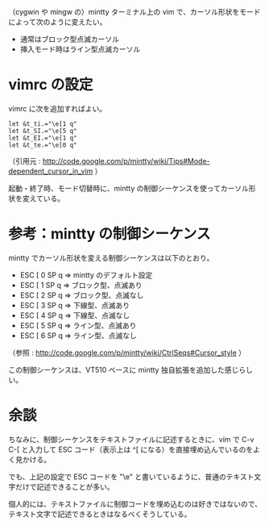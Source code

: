 <!--
title:   mintty ターミナル上の vim で、モードに応じてカーソル形状を変える
tags:    Vim
id:      f733add9ca910f6c5784
private: false
-->
（cygwin や mingw の）mintty ターミナル上の vim で、カーソル形状をモードによって次のように変えたい。

* 通常はブロック型点滅カーソル
* 挿入モード時はライン型点滅カーソル

# vimrc の設定

vimrc に次を追加すればよい。

```.vimrc
let &t_ti.="\e[1 q"
let &t_SI.="\e[5 q"
let &t_EI.="\e[1 q"
let &t_te.="\e[0 q"
```

（引用元 : http://code.google.com/p/mintty/wiki/Tips#Mode-dependent_cursor_in_vim ）

起動・終了時、モード切替時に、mintty の制御シーケンスを使ってカーソル形状を変えている。

# 参考：mintty の制御シーケンス

mintty でカーソル形状を変える制御シーケンスは以下のとおり。

* ESC [ 0 SP q ⇒ mintty のデフォルト設定
* ESC [ 1 SP q ⇒ ブロック型、点滅あり
* ESC [ 2 SP q ⇒ ブロック型、点滅なし
* ESC [ 3 SP q ⇒ 下線型、点滅あり
* ESC [ 4 SP q ⇒ 下線型、点滅なし
* ESC [ 5 SP q ⇒ ライン型、点滅あり
* ESC [ 6 SP q ⇒ ライン型、点滅なし

（参照 : http://code.google.com/p/mintty/wiki/CtrlSeqs#Cursor_style ）

この制御シーケンスは、VT510 ベースに mintty 独自拡張を追加した感じらしい。

# 余談

ちなみに、制御シーケンスをテキストファイルに記述するときに、vim で C-v C-[ と入力して ESC コード（表示上は ^[ になる）を直接埋め込んでいるのをよく見かける。

でも、上記の設定で ESC コードを "\e" と書いているように、普通のテキスト文字だけで記述できることが多い。

個人的には、テキストファイルに制御コードを埋め込むのは好きではないので、テキスト文字で記述できるときはなるべくそうしている。